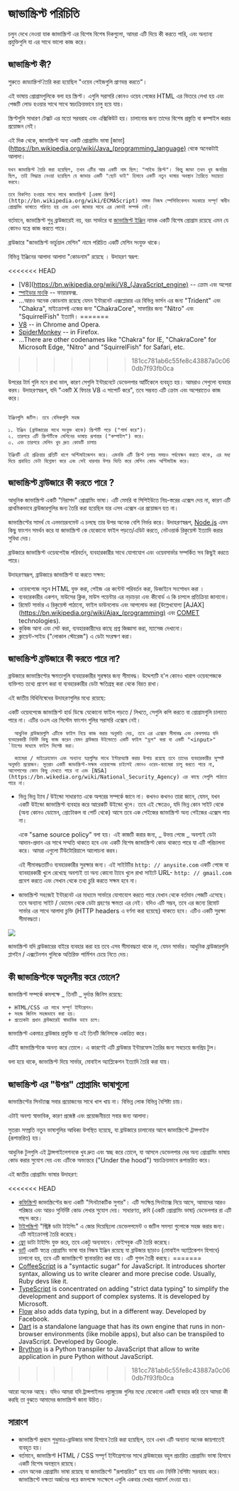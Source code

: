 # জাভাস্ক্রিপ্ট পরিচিতি

চলুন দেখে নেওয়া যাক জাভাস্ক্রিপ্ট এর বিশেষ বিশেষ দিকগুলো, আমরা এটি দিয়ে কী করতে পারি, এবং অন্যান্য প্রযুক্তিগুলি যা এর সাথে ভালো কাজ করে।

## জাভাস্ক্রিপ্ট কী?

শুরুতে *জাভাস্ক্রিপ্ট* তৈরি করা হয়েছিল "ওয়েব পেইজগুলি প্রাণবন্ত করতে"।

এই ভাষায় প্রোগ্রামগুলিকে বলা হয় স্ক্রিপ্ট। এগুলি সরাসরি কোনও ওয়েব পেজের HTML এর ভিতরে লেখা হয় এবং পেজটি লোড হওয়ার সাথে সাথে স্বয়ংক্রিয়ভাবে চালু হয়ে যায়।

স্ক্রিপ্টগুলি সাধারণ টেক্সট এর মতো সরবরাহ এবং এক্সিকিউট হয়। চালানোর জন্য তাদের বিশেষ প্রস্তুতি বা কম্পাইল করার প্রয়োজন নেই।

এই দিক থেকে, জাভাস্ক্রিপ্ট অন্য একটি প্রোগ্রামিং ভাষা [জাভা](https://bn.wikipedia.org/wiki/Java_(programming_language) থেকে অনেকটাই আলাদা।

```smart header="কেন এটিকে জাভাস্ক্রিপ বলা হয়?"
যখন জাভাস্ক্রিপ্ট তৈরি করা হয়েছিল, তখন এটির আর একটি নাম ছিল: "লাইভ স্ক্রিপ্ট"। কিন্তু জাভা তখন খুব জনপ্রিয় ছিল, তাই সিদ্ধান্ত নেওয়া হয়েছিল যে জাভার একটি "ছোট ভাই" হিসাবে একটি নতুন ভাষার অবস্থান তৈরিতে সহায়তা করবে।

তবে বিকশিত হওয়ার সাথে সাথে জাভাস্ক্রিপ্ট [একমা স্ক্রিপ্ট](http://bn.wikipedia.org/wiki/ECMAScript) নামক নিজস্ব স্পেসিফিকেশন সহকারে সম্পূর্ণ স্বাধীন প্রোগ্রামিং ভাষাতে পরিণত হয় এবং এখন জাভার সাথে এর কোনই সম্পর্ক নেই।
```

বর্তমানে, জাভাস্ক্রিপ্ট শুধু ব্রাউজারেই নয়, বরং সার্ভারে বা [জাভাস্ক্রিপ্ট ইঞ্জিন](https://bn.wikipedia.org/wiki/JavaScript_engine) নামক একটি বিশেষ প্রোগ্রাম রয়েছে এমন যে কোনও যন্ত্রে কাজ করতে পারে।

ব্রাউজারে "জাভাস্ক্রিপ্ট ভার্চুয়াল মেশিন" নামে পরিচিত একটি মেশিন সংযুক্ত থাকে।

বিভিন্ন ইঞ্জিনের আলাদা আলাদা "কোডনাম" রয়েছে । উদাহরণ স্বরূপ:

<<<<<<< HEAD
- [V8](https://bn.wikipedia.org/wiki/V8_(JavaScript_engine) -- ক্রোম এবং অপেরা
- [স্পাইডার মাংকি](https://bn.wikipedia.org/wiki/SpiderMonkey) -- ফায়ারফক্স.
- ...আরও অনেক কোডনাম রয়েছে যেমন ইন্টারনেট এক্সপ্লোরার এর বিভিন্ন ভার্সন এর জন্য "Trident" এবং "Chakra", মাইক্রোসফ্ট এজের জন্য "ChakraCore", সাফারির জন্য "Nitro" এবং "SquirrelFish" ইত্যাদি।
=======
- [V8](https://en.wikipedia.org/wiki/V8_(JavaScript_engine)) -- in Chrome and Opera.
- [SpiderMonkey](https://en.wikipedia.org/wiki/SpiderMonkey) -- in Firefox.
- ...There are other codenames like "Chakra" for IE, "ChakraCore" for Microsoft Edge, "Nitro" and "SquirrelFish" for Safari, etc.
>>>>>>> 181cc781ab6c55fe8c43887a0c060db7f93fb0ca

উপরের টার্ম গুলি মনে রাখা ভাল, কারণ সেগুলি ইন্টারনেটে ডেভেলপার আর্টিকেলে ব্যবহৃত হয়। আমরাও সেগুলো ব্যবহার করব। উদাহরণস্বরূপ, যদি "একটি X ফিচার V8 এ সাপোর্ট করে", তবে সম্ভবত এটি ক্রোম এবং অপেরাতেও কাজ করে।

```smart header="ইঞ্জিনগুলি কিভাবে কাজ করে?"

ইঞ্জিনগুলি জটিল। তবে বেসিকগুলি সহজ

১. ইঞ্জিন (ব্রাউজারের সাথে সংযুক্ত থাকে) স্ক্রিপ্টটি পড়ে ("পার্স করে")।
২. তারপরে এটি স্ক্রিপ্টটিকে মেশিনের ভাষায় রূপান্তর ("কম্পাইল") করে।
৩. এবং তারপরে মেশিন খুব দ্রুত কোডটি চালায়

ইঞ্জিনটি এই প্রক্রিয়ার প্রতিটি ধাপে অপ্টিমাইজেশন করে। এমনকি এটি স্ক্রিপ্ট চলার সময়ও পর্যবেক্ষন করতে থাকে, এর মধ্য দিয়ে প্রবাহিত ডেটা বিশ্লেষণ করে এবং সেই ধারনার উপর ভিত্তি করে মেশিন কোড অপ্টিমাইজ করে।
```

## জাভাস্ক্রিপ্ট ব্রাউজারে কী করতে পারে ?

আধুনিক জাভাস্ক্রিপ্ট একটি "নিরাপদ" প্রোগ্রামিং ভাষা। এটি মেমরি বা সিপিইউতে নিম্ন-স্তরের এক্সেস দেয় না, কারণ এটি প্রাথমিকভাবে ব্রাউজারগুলির জন্য তৈরি করা হয়েছিল যার এসব এক্সেস এর প্রয়োজন হত না।

জাভাস্ক্রিপ্টের সামর্থ যে এনভায়রনমেন্ট এ চলছে তার উপর অনেক বেশি নির্ভর করে। উদাহরণস্বরূপ, [Node.js](https://wikipedia.org/wiki/Node.js) এমন কিছু ফাংশন সমর্থন করে যা জাভাস্ক্রিপ্ট কে যেকোনো ফাইল পড়তে/এডিট করতে, নেটওয়ার্ক রিকুয়েস্ট ইত্যাদি করার সুবিধা দেয়।

ব্রাউজারে জাভাস্ক্রিপ্ট ওয়েবপেইজ পরিবর্তন, ব্যবহারকারীর সাথে যোগাযোগ এবং ওয়েবসার্ভার সম্পর্কিত সব কিছুই করতে পারে।

উদাহরণস্বরূপ, ব্রাউজারে জাভাস্ক্রিপ্ট যা করতে সক্ষম:

- ওয়েবপেজে নতুন HTML যুক্ত করা, পেইজ এর কন্টেন্ট পরিবর্তন করা, ডিজাইনে সংশোধন করা ।
- ব্যবহারকারীর একশন, মাউসের ক্লিক, মাউস পয়েন্টার এর নড়াচড়া এবং কীবোর্ড এ কি চাপলে প্রতিক্রিয়া জানানো।
- রিমোট সার্ভার এ রিকুয়েস্ট পাঠানো, ফাইল ডাউনলোড এবং আপলোড করা (উল্লেখযোগ্য [AJAX](https://bn.wikipedia.org/wiki/Ajax_(programming) এবং [COMET](<https://bn.wikipedia.org/wiki/Comet_(programming)>) technologies).
- কুকিজ আনা এবং সেট করা, ব্যবহারকারীদের কাছে প্রশ্ন জিজ্ঞাসা করা, ম্যাসেজ দেখানো।
- ক্লায়েন্ট-সাইড ("লোকাল স্টোরেজ") এ ডেটা সংরক্ষণ করা।

## জাভাস্ক্রিপ্ট ব্রাউজারে কী করতে পারে না?

ব্রাউজারে জাভাস্ক্রিপ্টের ক্ষমতাগুলি ব্যবহারকারীর সুরক্ষার জন্য সীমাবদ্ধ। উদ্দেশ্যটি হ'ল কোনও খারাপ ওয়েবপেজকে ব্যক্তিগত তথ্যে প্রবেশ করা বা ব্যবহারকারীর ডেটা ক্ষতিগ্রস্থ করা থেকে বিরত রাখা।

এই জাতীয় বিধিনিষেধের উদাহরণগুলির মধ্যে রয়েছে:

একটি ওয়েবপেজে জাভাস্ক্রিপ্ট হার্ড ডিস্কে যেকোনো ফাইল পড়তে / লিখতে, সেগুলি কপি করতে বা প্রোগ্রামগুলি চালাতে পারে না। এটির ওএস এর সিস্টেম ফাংশন গুলির সরাসরি এক্সেস নেই।

      আধুনিক ব্রাউজারগুলি এটিকে ফাইল নিয়ে কাজ করার অনুমতি দেয়, তবে এর এক্সেস সীমাবদ্ধ এবং কেবলমাত্র যদি ব্যবহারকারী নির্দিষ্ট কিছু কাজ করেন যেমন ব্রাউজার উইন্ডোতে একটি ফাইল "ড্রপ" করা বা একটি "<input>" `ট্যাগের মাধ্যমে ফাইল সিলেক্ট করা।

      ক্যামেরা / মাইক্রোফোন এবং অন্যান্য যন্ত্রগুলির সাথে ইন্টারঅ্যাক্ট করার উপায় রয়েছে তবে তাদের ব্যবহারকারীর সুস্পষ্ট অনুমতি প্রয়োজন। সুতরাং একটি জাভাস্ক্রিপ্ট-সক্ষম ওয়েবপেজ চাইলেই কোনও ওয়েব-ক্যামেরা চালু করতে পারে না, আশেপাশের কোন কিছু দেখতে পারে না এবং [NSA](https://bn.wikedia.org/wiki/National_Security_Agency) এর কাছে সেগুলি পাঠাতে পারে না।

- ভিন্ন ভিন্ন ট্যাব / উইন্ডো সাধারণত একে অপরের সম্পর্কে জানে না। কখনও কখনও তারা জানে, যেমন, যখন একটি উইন্ডো জাভাস্ক্রিপ্ট ব্যবহার করে আরেকটি উইন্ডো খুলে। তবে এই ক্ষেত্রেও, যদি ভিন্ন কোন সাইট থেকে (অন্য কোনও ডোমেন, প্রোটোকল বা পোর্ট থেকে) আসে তবে এক পেইজের জাভাস্ক্রিপ্ট অন্য পেইজের এক্সেস পায় না।

  একে "same source policy" বলা হয়। এই কাজটি করার জন্য, _ উভয় পেজে _ অবশ্যই ডেটা আদান-প্রদান এর সাথে সম্মতি থাকতে হবে এবং একটি বিশেষ জাভাস্ক্রিপ্ট কোড থাকতে পারে যা এটি পরিচালনা করে। আমরা এগুলো টিউটোরিয়ালে আলোচনা করব।

  এই সীমাবদ্ধতাটিও ব্যবহারকারীর সুরক্ষার জন্য। এই সাইটটির `http: // anysite.com` একটি পেজে যা ব্যাবহারকারী খুলে রেখেছে অবশ্যই তা অন্য কোনো ট্যাবে খুলে রাখা সাইটে URL- `http: // gmail.com` প্রবেশ করতে এবং সেখান থেকে তথ্য চুরি করতে সক্ষম হবে না।

- জাভাস্ক্রিপ্ট সহজেই ইন্টারনেট এর মাধ্যমে সার্ভারে যোগাযোগ করতে পারে যেখান থেকে বর্তমান পেজটি এসেছে। তবে অন্যান্য সাইট / ডোমেন থেকে ডেটা গ্রহণের ক্ষমতা এর নেই। যদিও এটি সম্ভব, তবে এর জন্যে রিমোট সার্ভার এর সাথে আলাদা চুক্তি (HTTP headers এ বর্ণনা করা হয়েছে) থাকতে হবে। এটিও একটি সুরক্ষা সীমাবদ্ধতা।

![](limitations.svg)

জাভাস্ক্রিপ্ট যদি ব্রাউজারের বাইরে ব্যবহার করা হয় তবে এসব সীমাবদ্ধতা থাকে না, যেমন সার্ভার। আধুনিক ব্রাউজারগুলি প্লাগইন / এক্সটেনশন গুলিকে অতিরিক্ত পার্মিশন চেয়ে নিতে দেয়।

## কী জাভাস্ক্রিপ্টকে অতুলনীয় করে তোলে?

জাভাস্ক্রিপ্ট সম্পর্কে কমপক্ষে _ তিনটি _ দুর্দান্ত জিনিস রয়েছে:

```তুলনা
+ HTML/CSS এর সাথে সম্পূর্ণ ইন্টিগ্রেশন।
+ সহজ জিনিস সহজভাবে করা হয়।
+ প্রত্যেকটা প্রধান ব্রাউজারেই স্বাভাবিক ভাবে চলে।
```

জাভাস্ক্রিপ্ট একমাত্র ব্রাউজার প্রযুক্তি যা এই তিনটি জিনিসকে একত্রিত করে।

এটিই জাভাস্ক্রিপ্টকে অনন্য করে তোলে। এ কারণেই এটি ব্রাউজার ইন্টারফেস তৈরির জন্য সবচেয়ে জনপ্রিয় টুল।

বলা হয়ে থাকে, জাভাস্ক্রিপ্ট দিয়ে সার্ভার, মোবাইল অ্যাপ্লিকেশন ইত্যাদি তৈরি করা যায়।

## জাভাস্ক্রিপ্ট এর "উপর" প্রোগ্রামিং ভাষাগুলো

জাভাস্ক্রিপ্টের সিনট্যাক্স সবার প্রয়োজনের সাথে খাপ খায় না। বিভিন্ন লোক বিভিন্ন বৈশিষ্ট্য চায়।

এটাই অবশ্য স্বাভাবিক, কারণ প্রজেক্ট এবং প্রয়োজনীয়তা সবার জন্য আলাদা।

সুতরাং সম্প্রতি নতুন ভাষাগুলির আধিক্য উপস্থিত হয়েছে, যা ব্রাউজারে চালানোর আগে জাভাস্ক্রিপ্টে _ট্রান্সপাইল_ (রূপান্তরিত) হয়।

আধুনিক টুলগুলি এই ট্রান্সপাইলেশনকে খুব দ্রুত এবং স্বচ্ছ করে তোলে, যা আসলে ডেভেলপার দের অন্য প্রোগ্রামিং ভাষায় কোড করার সুযোগ দেয় এবং এটিকে অভ্যন্তরে ("Under the hood") স্বয়ংক্রিয়ভাবে রূপান্তরিত করে।

এই জাতীয় প্রোগ্রামিং ভাষার উদাহরণ:

<<<<<<< HEAD
- [কফিস্ক্রিপ্ট](http://coffeescript.org/) জাভাস্ক্রিপ্টের জন্য একটি "সিনট্যাকটিক সুগার"। এটি সংক্ষিপ্ত সিনট্যাক্স নিয়ে আসে, আমাদের আরও পরিষ্কার এবং আরও সুনির্দিষ্ট কোড লেখার সুযোগ দেয়। সাধারণত, রুবি (একটি প্রোগ্রামিং ভাষা) ডেভেলপার রা এটি পছন্দ করে।
- [টাইপস্ক্রিপ্ট](http://www.typescriptlang.org/) "স্ট্রিক্ট ডাটা টাইপিং" এ জোর দিয়েছিলো ডেভেলপমেন্ট ও জটিল সমস্যা গুলোকে সহজ করার জন্য। এটি মাইক্রোসফ্ট তৈরি করেছে।
- [ফ্লো](http://flow.org/) ডাটা টাইপিং যুক্ত করে, তবে একটু অন্যভাবে। ফেইসবুক এটি তৈরি করেছে।
- [ডার্ট](https://www.dartlang.org/) একটি স্বতন্ত্র প্রোগ্রামিং ভাষা যার নিজস্ব ইঞ্জিন রয়েছে যা ব্রাউজার ছাড়াও (মোবাইল অ্যাপ্লিকেশন হিসাবে) চালানো হয়, তবে এটি জাভাস্ক্রিপ্টে স্থানান্তরিত করা যায়। এটি গুগল তৈরী করছে।
=======
- [CoffeeScript](http://coffeescript.org/) is a "syntactic sugar" for JavaScript. It introduces shorter syntax, allowing us to write clearer and more precise code. Usually, Ruby devs like it.
- [TypeScript](http://www.typescriptlang.org/) is concentrated on adding "strict data typing" to simplify the development and support of complex systems. It is developed by Microsoft.
- [Flow](http://flow.org/) also adds data typing, but in a different way. Developed by Facebook.
- [Dart](https://www.dartlang.org/) is a standalone language that has its own engine that runs in non-browser environments (like mobile apps), but also can be transpiled to JavaScript. Developed by Google.
- [Brython](https://brython.info/) is a Python transpiler to JavaScript that allow to write application in pure Python without JavaScript.
>>>>>>> 181cc781ab6c55fe8c43887a0c060db7f93fb0ca

আরো অনেক আছে। যদিও আমরা যদি ট্রান্সপাইলড ল্যাঙ্গুয়েজ গুলির মধ্যে যেকোনো একটি ব্যবহার করি তবে আমরা কী করছি তা বুঝতে আমাদের জাভাস্ক্রিপ্ট জানা উচিত।

## সারাংশ

- জাভাস্ক্রিপ্ট প্রথমে শুধুমাত্র-ব্রাউজার ভাষা হিসাবে তৈরি করা হয়েছিল, তবে এখন এটি অন্যান্য অনেক জায়গাতেই ব্যবহৃত হয়।
- বর্তমানে, জাভাস্ক্রিপ্ট HTML / CSS সম্পূর্ণ ইন্টিগ্রেশনের সাথে ব্রাউজারের বহুল প্রচারিত প্রোগ্রামিং ভাষা হিসাবে একটি বিশেষ অবস্থানে রয়েছে।
- এমন অনেক প্রোগ্রামিং ভাষা রয়েছে যা জাভাস্ক্রিপ্টে "রূপান্তরিত" হয়ে যায় এবং নির্দিষ্ট বৈশিষ্ট্য সরবরাহ করে। জাভাস্ক্রিপ্টে দক্ষতা অর্জনের পরে কমপক্ষে সংক্ষেপে এগুলি একবার দেখার পরামর্শ দেওয়া হয়।
